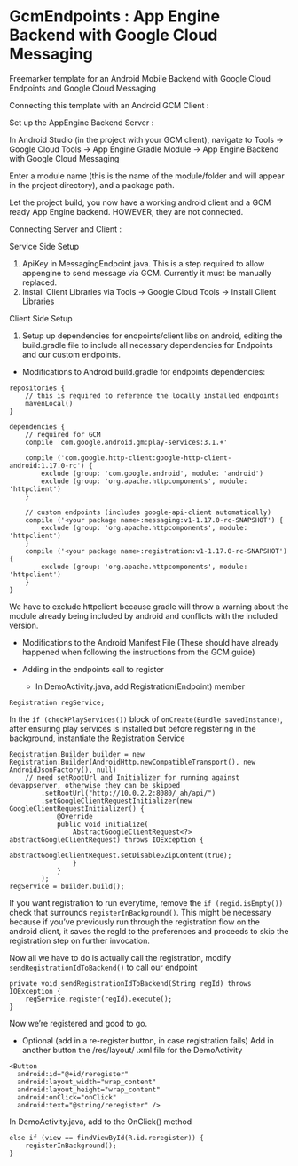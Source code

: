GcmEndpoints : App Engine Backend with Google Cloud Messaging
=============================================================

Freemarker template for an Android Mobile Backend with Google Cloud Endpoints and Google Cloud Messaging

Connecting this template with an Android GCM Client :

Set up the AppEngine Backend Server :

In Android Studio (in the project with your GCM client), navigate to Tools -> Google Cloud Tools -> App Engine Gradle Module -> App Engine Backend with Google Cloud Messaging

Enter a module name (this is the name of the module/folder and will appear in the project directory), and a package path.

Let the project build, you now have a working android client and a GCM ready App Engine backend.  HOWEVER, they are not connected.

Connecting Server and Client :

Service Side Setup

1. ApiKey in MessagingEndpoint.java.  This is a step required to allow appengine to send message via GCM.  Currently it must be manually replaced.
2. Install Client Libraries via Tools -> Google Cloud Tools -> Install Client Libraries

Client Side Setup

1. Setup up dependencies for endpoints/client libs on android, editing the build.gradle file to include all necessary dependencies for Endpoints and our custom endpoints.
- Modifications to Android build.gradle for endpoints dependencies:
````
repositories {
    // this is required to reference the locally installed endpoints
    mavenLocal()
}

dependencies {
    // required for GCM
    compile 'com.google.android.gm:play-services:3.1.+'

    compile ('com.google.http-client:google-http-client-android:1.17.0-rc') {
        exclude (group: 'com.google.android', module: 'android')
        exclude (group: 'org.apache.httpcomponents', module: 'httpclient')
    }

    // custom endpoints (includes google-api-client automatically)
    compile ('<your package name>:messaging:v1-1.17.0-rc-SNAPSHOT') {
        exclude (group: 'org.apache.httpcomponents', module: 'httpclient')
    }
    compile ('<your package name>:registration:v1-1.17.0-rc-SNAPSHOT') {
        exclude (group: 'org.apache.httpcomponents', module: 'httpclient')
    }
}    
````
We have to exclude httpclient because gradle will throw a warning about the module already being included by android and conflicts with the included version.

- Modifications to the Android Manifest File (These should have already happened when following the instructions from the GCM guide)

- Adding in the endpoints call to register
  - In DemoActivity.java, add Registration(Endpoint) member
````
Registration regService;
````
  
In the `if (checkPlayServices())` block of `onCreate(Bundle savedInstance)`, after ensuring play services is installed but before registering in the background, instantiate the Registration Service
````
Registration.Builder builder = new Registration.Builder(AndroidHttp.newCompatibleTransport(), new AndroidJsonFactory(), null)
    // need setRootUrl and Initializer for running against devappserver, otherwise they can be skipped
        .setRootUrl("http://10.0.2.2:8080/_ah/api/")
        .setGoogleClientRequestInitializer(new GoogleClientRequestInitializer() {
            @Override
            public void initialize(
                AbstractGoogleClientRequest<?> abstractGoogleClientRequest) throws IOException {
                    abstractGoogleClientRequest.setDisableGZipContent(true);
                }
            }
        );
regService = builder.build();
````

If you want registration to run everytime, remove the `if (regid.isEmpty())` check that surrounds `registerInBackground()`. This might be necessary because if you’ve previously run through the registration flow on the android client, it saves the regId to the preferences and proceeds to skip the registration step on further invocation.

Now all we have to do is actually call the registration, modify `sendRegistrationIdToBackend()` to call our endpoint 
````
private void sendRegistrationIdToBackend(String regId) throws IOException {
    regService.register(regId).execute();
}
````

  Now we’re registered and good to go.

- Optional (add in a re-register button, in case registration fails)
  Add in another button the /res/layout/ .xml file for the DemoActivity
````
<Button
  android:id="@+id/reregister"
  android:layout_width="wrap_content"
  android:layout_height="wrap_content"
  android:onClick="onClick"
  android:text="@string/reregister" />
````
  In DemoActivity.java, add to the OnClick() method

````
else if (view == findViewById(R.id.reregister)) {
    registerInBackground();
}
````
